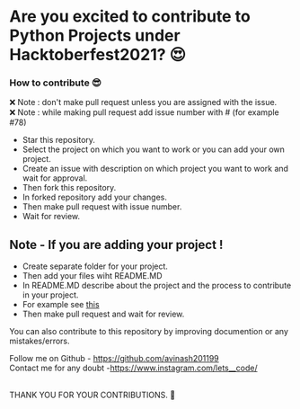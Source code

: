 # Are you excited to contribute to Python Projects under Hacktoberfest2021? 😍



### How to contribute 😎<br>

❌ Note : don't make pull request unless you are assigned with the issue.<br>
❌ Note : while making pull request add issue number with # (for example #78)

* Star this repository.
* Select the project on which you want to work or you can add your own project.
* Create an issue with description on which project you want to work and wait for approval.
* Then fork this repository.
* In forked repository add your changes.
* Then make pull request with issue number.
* Wait for review.

## Note - If you are adding your project !

* Create separate folder for your project.
* Then add your files wiht README.MD
* In README.MD describe about the project and the process to contribute in your project.
* For example see [this](https://github.com/avinash201199/Python-projects-/tree/main/Among_Us)
* Then make pull request and wait for review.

You can also contribute to this repository by improving documention or any mistakes/errors. <br>

Follow me on Github - https://github.com/avinash201199 <br>
Contact me for any doubt -https://www.instagram.com/lets__code/ <br>
<br>

THANK YOU FOR YOUR CONTRIBUTIONS. 💫
